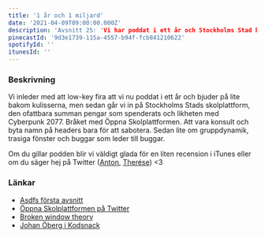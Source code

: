 ```yaml
---
title: '1 år och 1 miljard'
date: '2021-04-09T09:00:00.000Z'
description: 'Avsnitt 25: 'Vi har poddat i ett år och Stockholms Stad har spenderat en miljard på ett system.'
pinecastId: '9d3e1739-115a-4557-b94f-fcb841210622'
spotifyId: ''
itunesId: ''
---
```


### Beskrivning

Vi inleder med att low-key fira att vi nu poddat i ett år och bjuder på lite bakom kulisserna, men sedan går vi in på Stockholms Stads skolplattform, den ofattbara summan pengar som spenderats och likheten med Cyberpunk 2077. Bråket med Öppna Skolplattformen. Att vara konsult och byta namn på headers bara för att sabotera. Sedan lite om gruppdynamik, trasiga fönster och buggar som leder till buggar.

Om du gillar podden blir vi väldigt glada för en liten recension i iTunes eller om du säger hej på Twitter ([Anton](https://twitter.com/Awnton), [Therése](https://twitter.com/tkomstadius)) <3

### Länkar

- [Asdfs första avsnitt](https://asdf.pizza/1-pepp-och-depp/)
- [Öppna Skolplattformen på Twitter](https://twitter.com/oppnaskolplatt)
- [Broken window theory](https://en.wikipedia.org/wiki/Broken_windows_theory)
- [Johan Öberg i Kodsnack](https://kodsnack.se/410/)
